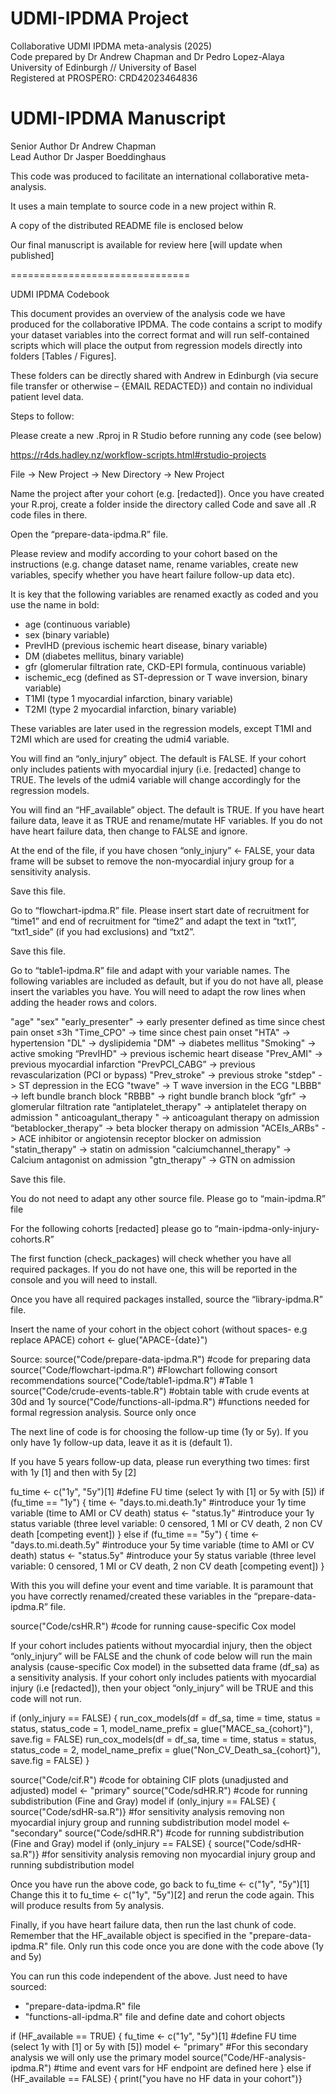 # UDMI-IPDMA Project 
Collaborative UDMI IPDMA meta-analysis  (2025) <br/>
Code prepared by Dr Andrew Chapman and Dr Pedro Lopez-Alaya <br/>
University of Edinburgh // University of Basel <br/>
Registered at PROSPERO: CRD42023464836 <br/>

# UDMI-IPDMA Manuscript
Senior Author Dr Andrew Chapman <br/>
Lead Author Dr Jasper Boeddinghaus <br/>

This code was produced to facilitate an international collaborative meta-analysis.<br/>

It uses a main template to source code in a new project within R. <br/>

A copy of the distributed README file is enclosed below<br/>

Our final manuscript is available for review here [will update when published]<br/>

===============================

UDMI IPDMA Codebook

This document provides an overview of the analysis code we have produced for the collaborative IPDMA. The code contains a script to modify your dataset variables into the correct format and will run self-contained scripts which will place the output from regression models directly into folders [Tables / Figures]. 

These folders can be directly shared with Andrew in Edinburgh (via secure file transfer or otherwise – {EMAIL REDACTED}) and contain no individual patient level data. 

Steps to follow:

Please create a new .Rproj in R Studio before running any code (see below)

https://r4ds.hadley.nz/workflow-scripts.html#rstudio-projects

File -> New Project -> New Directory -> New Project 

Name the project after your cohort (e.g. [redacted]). Once you have created your R.proj, create a folder inside the directory called Code and save all .R code files in there.

Open the “prepare-data-ipdma.R” file. 

Please review and modify according to your cohort based on the instructions (e.g. change dataset name, rename variables, create new variables, specify whether you have heart failure follow-up data etc).

It is key that the following variables are renamed exactly as coded and you use the name in bold:
-	age (continuous variable)
-	sex (binary variable)
-	PrevIHD (previous ischemic heart disease, binary variable) 
-	DM (diabetes mellitus, binary variable)
-	gfr (glomerular filtration rate, CKD-EPI formula, continuous variable)
-	ischemic_ecg (defined as ST-depression or T wave inversion, binary variable)
-	T1MI (type 1 myocardial infarction, binary variable)
-	T2MI (type 2 myocardial infarction, binary variable)

These variables are later used in the regression models, except T1MI and T2MI which are used for creating the udmi4 variable.

You will find an “only_injury” object. The default is FALSE. If your cohort only includes patients with myocardial injury (i.e. [redacted] change to TRUE. The levels of the udmi4 variable will change accordingly for the regression models. 

You will find an “HF_available” object. The default is TRUE. If you have heart failure data, leave it as TRUE and rename/mutate HF variables. If you do not have heart failure data, then change to FALSE and ignore.

At the end of the file, if you have chosen “only_injury” <- FALSE, your data frame will be subset to remove the non-myocardial injury group for a sensitivity analysis. 

Save this file.

Go to “flowchart-ipdma.R” file. Please insert start date of recruitment for “time1” and end of recruitment for “time2” and adapt the text in “txt1”, “txt1_side” (if you had exclusions) and “txt2”.

Save this file.

Go to “table1-ipdma.R” file and adapt with your variable names. The following variables are included as default, but if you do not have all, please insert the variables you have. You will need to adapt the row lines when adding the header rows and colors.

"age"
"sex"
"early_presenter" -> early presenter defined as time since chest pain onset ≤3h
"Time_CPO" -> time since chest pain onset
"HTA" -> hypertension
"DL" -> dyslipidemia
 "DM" -> diabetes mellitus
"Smoking" -> active smoking
“PrevIHD" -> previous ischemic heart disease
"Prev_AMI" -> previous myocardial infarction
"PrevPCI_CABG” -> previous revascularization (PCI or bypass)
"Prev_stroke" -> previous stroke
"stdep" -> ST depression in the ECG
"twave" -> T wave inversion in the ECG
"LBBB" -> left bundle branch block
"RBBB" -> right bundle branch block
“gfr" -> glomerular filtration rate
“antiplatelet_therapy" -> antiplatelet therapy on admission
" anticoagulant_therapy " -> anticoagulant therapy on admission
“betablocker_therapy" -> beta blocker therapy on admission
"ACEIs_ARBs" -> ACE inhibitor or angiotensin receptor blocker on admission
"statin_therapy" -> statin on admission
"calciumchannel_therapy" -> Calcium antagonist on admission
"gtn_therapy" -> GTN on admission

Save this file.

You do not need to adapt any other source file.
Please go to “main-ipdma.R” file 

For the following cohorts [redacted] please go to “main-ipdma-only-injury-cohorts.R” 

The first function (check_packages) will check whether you have all required packages. If you do not have one, this will be reported in the console and you will need to install.

Once you have all required packages installed, source the “library-ipdma.R” file.

Insert the name of your cohort in the object cohort (without spaces- e.g replace APACE)
cohort <- glue("APACE-{date}")

Source:
source("Code/prepare-data-ipdma.R") #code for preparing data
source("Code/flowchart-ipdma.R") #Flowchart following consort recommendations
source("Code/table1-ipdma.R") #Table 1 
source("Code/crude-events-table.R") #obtain table with crude events at 30d and 1y
source("Code/functions-all-ipdma.R") #functions needed for formal regression analysis. Source only once

The next line of code is for choosing the follow-up time (1y or 5y). If you only have 1y follow-up data, leave it as it is (default 1). 

If you have 5 years follow-up data, please run everything two times: first with 1y [1] and then with 5y [2]

fu_time <- c("1y", "5y")[1] #define FU time (select 1y with [1] or 5y with [5])
if (fu_time == "1y") {
  time <- "days.to.mi.death.1y" #introduce your 1y time variable (time to AMI or CV death)
  status <- "status.1y" #introduce your 1y status variable (three level variable: 0 censored, 1 MI or CV death, 2 non CV death [competing event])
} else if (fu_time == "5y") {
  time <- "days.to.mi.death.5y" #introduce your 5y time variable (time to AMI or CV death)
  status <- "status.5y" #introduce your 5y status variable (three level variable: 0 censored, 1 MI or CV death, 2 non CV death [competing event])
}

With this you will define your event and time variable. It is paramount that you have correctly renamed/created these variables in the “prepare-data-ipdma.R” file.

source("Code/csHR.R") #code for running cause-specific Cox model

If your cohort includes patients without myocardial injury, then the object “only_injury” will be FALSE and the chunk of code below will run the main analysis (cause-specific Cox model) in the subsetted data frame (df_sa) as a sensitivity analysis. 
If your cohort only includes patients with myocardial injury (i.e [redacted]), then your object “only_injury” will be TRUE and this code will not run.

if (only_injury == FALSE) {
  run_cox_models(df = df_sa, time = time, status = status, status_code = 1, model_name_prefix = glue("MACE_sa_{cohort}"), save.fig = FALSE)
  run_cox_models(df = df_sa, time = time, status = status, status_code = 2, model_name_prefix = glue("Non_CV_Death_sa_{cohort}"), save.fig = FALSE)
}

source("Code/cif.R") #code for obtaining CIF plots (unadjusted and adjusted)
model <- "primary" 
source("Code/sdHR.R") #code for running subdistribution (Fine and Gray) model
if (only_injury == FALSE) { source("Code/sdHR-sa.R")} #for sensitivity analysis removing non myocardial injury group and running subdistribution model
model <- "secondary"
source("Code/sdHR.R") #code for running subdistribution (Fine and Gray) model
if (only_injury == FALSE) { source("Code/sdHR-sa.R")} #for sensitivity analysis removing non myocardial injury group and running subdistribution model

Once you have run the above code, go back to fu_time <- c("1y", "5y")[1]
Change this it to fu_time <- c("1y", "5y")[2] and rerun the code again. 
This will produce results from 5y analysis. 

Finally, if you have heart failure data, then run the last chunk of code. Remember that the HF_available object is specified in the "prepare-data-ipdma.R" file. Only run this code once you are done with the code above (1y and 5y)

You can run this code independent of the above. Just need to have sourced:
 - "prepare-data-ipdma.R" file 
 - "functions-all-ipdma.R" file
 and define date and cohort objects

if (HF_available == TRUE) {
  fu_time <- c("1y", "5y")[1] #define FU time (select 1y with [1] or 5y with [5])
  model <- "primary" #For this secondary analysis we will only use the primary model
  source("Code/HF-analysis-ipdma.R") #time and event vars for HF endpoint are defined here
} else if (HF_available == FALSE) { print("you have no HF data in your cohort")}



